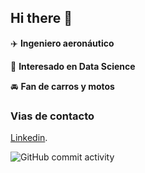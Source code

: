 ## Hi there 👋

:airplane: **Ingeniero aeronáutico**

:pencil: **Interesado en Data Science**

:oncoming_automobile: **Fan de carros y motos**

### Vias de contacto
[Linkedin](https://img.shields.io/website?url=https%3A%2F%2Fwww.linkedin.com%2Fin%2Fjoseph-rivas-rosso-2810101ba%2F).


![GitHub commit activity](https://img.shields.io/github/commit-activity/m/JosephRivas17/JosephRivas17)


